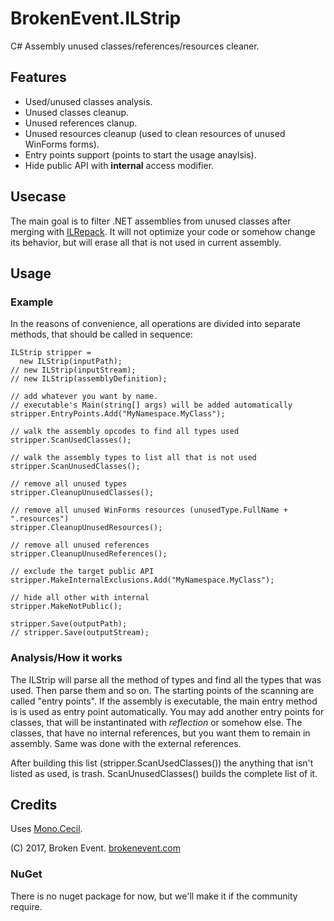 # BrokenEvent.ILStrip

C# Assembly unused classes/references/resources cleaner.

## Features

* Used/unused classes analysis.
* Unused classes cleanup.
* Unused references clanup.
* Unused resources cleanup (used to clean resources of unused WinForms forms).
* Entry points support (points to start the usage anaylsis).
* Hide public API with **internal** access modifier.

## Usecase

The main goal is to filter .NET assemblies from unused classes after merging with [ILRepack](https://github.com/ststeiger/ILRepack). It will not optimize your code or somehow change its behavior, but will erase all that is not used in current assembly.

## Usage

### Example

In the reasons of convenience, all operations are divided into separate methods, that should be called in sequence:

    ILStrip stripper =
      new ILStrip(inputPath);
    // new ILStrip(inputStream);
    // new ILStrip(assemblyDefinition);
    
    // add whatever you want by name.
    // executable's Main(string[] args) will be added automatically
    stripper.EntryPoints.Add("MyNamespace.MyClass");
    
    // walk the assembly opcodes to find all types used
    stripper.ScanUsedClasses();

    // walk the assembly types to list all that is not used
    stripper.ScanUnusedClasses();

    // remove all unused types
    stripper.CleanupUnusedClasses();

    // remove all unused WinForms resources (unusedType.FullName + ".resources")
    stripper.CleanupUnusedResources();

    // remove all unused references
    stripper.CleanupUnusedReferences();

    // exclude the target public API
    stripper.MakeInternalExclusions.Add("MyNamespace.MyClass");

    // hide all other with internal
    stripper.MakeNotPublic();

    stripper.Save(outputPath);
    // stripper.Save(outputStream);

### Analysis/How it works
The ILStrip will parse all the method of types and find all the types that was used. Then parse them and so on. The starting points of the scanning are called "entry points". If the assembly is executable, the main entry method is is used as entry point automatically. You may add another entry points for classes, that will be instantinated with *reflection* or somehow else. The classes, that have no internal references, but you want them to remain in assembly. Same was done with the external references.

After building this list (stripper.ScanUsedClasses()) the anything that isn't listed as used, is trash. ScanUnusedClasses() builds the complete list of it.

## Credits
Uses [Mono.Cecil](https://github.com/jbevain/cecil).

(C) 2017, Broken Event. [brokenevent.com](http://brokenevent.com)

### NuGet

There is no nuget package for now, but we'll make it if the community require.
